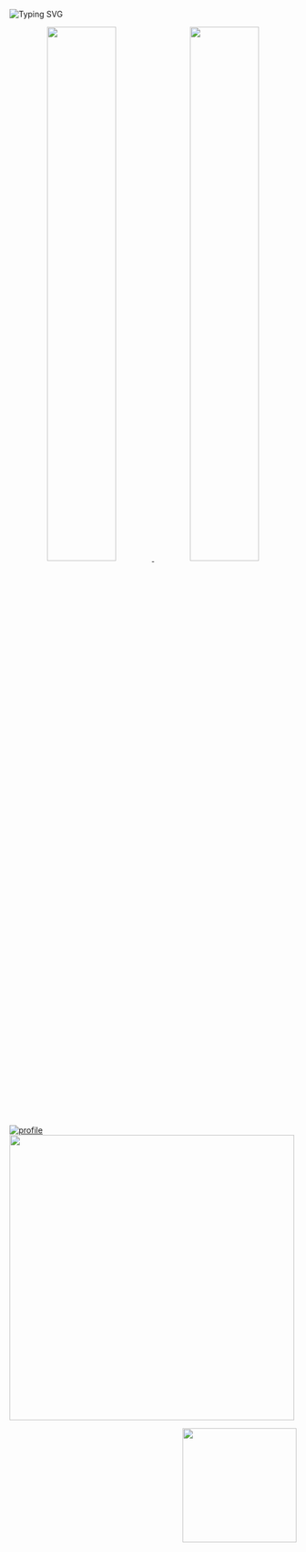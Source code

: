 ![Typing SVG](https://readme-typing-svg.herokuapp.com?font=DynaPuff&+Code&weight=60&size=15&pause=0&color=010405&vCenter=true&width=500&height=22&lines=learning+is+like+sailing+against+the+tide!)
<div align="center" style="text-align:center">
    <a href="#">
        <img width="49%" src="https://github-readme-stats.vercel.app/api?username=JiubanA1&show_icons=true&theme=flag-india&bg_color=0000&count_private=true&hide_border=true">
    </a>
    <a href="#">
        <img width="49%" src="https://github-readme-streak-stats.herokuapp.com/?user=JiubanA1&theme=flag-india&background=0000&hide_border=true"
        >
    </a>
</div>

[![profile](https://github-profile-trophy.vercel.app/?username=JiubanA1&theme=algolia&column=8)](https://github-profile-trophy.vercel.app/?username=JiubanA1&theme=algolia&column=8)
<img align='Middle' src="https://metrics.lecoq.io/summersec?template=classic&base.header=0&base.activity=0&base.community=0&base.repositories=0&base.metadata=0&isocalendar=1&isocalendar.duration=full-year&config.timezone=Asia%2FShanghai" width="500">




 <img align='Right' src="https://profile-counter.glitch.me/jiubana1/count.svg" width="200">

